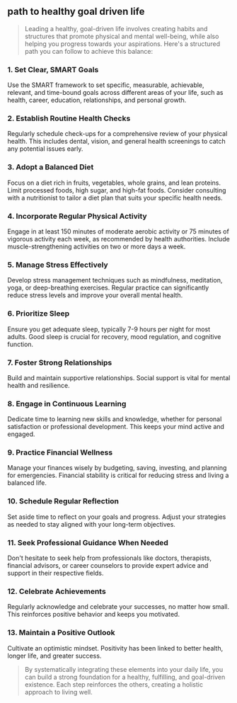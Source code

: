 ## path to healthy goal driven life
> Leading a healthy, goal-driven life involves creating habits and structures that promote physical and mental well-being, while also helping you progress towards your aspirations. Here's a structured path you can follow to achieve this balance:

### 1. Set Clear, SMART Goals
Use the SMART framework to set specific, measurable, achievable, relevant, and time-bound goals across different areas of your life, such as health, career, education, relationships, and personal growth.
### 2. Establish Routine Health Checks
Regularly schedule check-ups for a comprehensive review of your physical health. This includes dental, vision, and general health screenings to catch any potential issues early.
### 3. Adopt a Balanced Diet
Focus on a diet rich in fruits, vegetables, whole grains, and lean proteins. Limit processed foods, high sugar, and high-fat foods. Consider consulting with a nutritionist to tailor a diet plan that suits your specific health needs.
### 4. Incorporate Regular Physical Activity
Engage in at least 150 minutes of moderate aerobic activity or 75 minutes of vigorous activity each week, as recommended by health authorities. Include muscle-strengthening activities on two or more days a week.
### 5. Manage Stress Effectively
Develop stress management techniques such as mindfulness, meditation, yoga, or deep-breathing exercises. Regular practice can significantly reduce stress levels and improve your overall mental health.
### 6. Prioritize Sleep
Ensure you get adequate sleep, typically 7-9 hours per night for most adults. Good sleep is crucial for recovery, mood regulation, and cognitive function.
### 7. Foster Strong Relationships
Build and maintain supportive relationships. Social support is vital for mental health and resilience.
### 8. Engage in Continuous Learning
Dedicate time to learning new skills and knowledge, whether for personal satisfaction or professional development. This keeps your mind active and engaged.
### 9. Practice Financial Wellness
Manage your finances wisely by budgeting, saving, investing, and planning for emergencies. Financial stability is critical for reducing stress and living a balanced life.
### 10. Schedule Regular Reflection
Set aside time to reflect on your goals and progress. Adjust your strategies as needed to stay aligned with your long-term objectives.
### 11. Seek Professional Guidance When Needed
Don't hesitate to seek help from professionals like doctors, therapists, financial advisors, or career counselors to provide expert advice and support in their respective fields.
### 12. Celebrate Achievements
Regularly acknowledge and celebrate your successes, no matter how small. This reinforces positive behavior and keeps you motivated.
### 13. Maintain a Positive Outlook
Cultivate an optimistic mindset. Positivity has been linked to better health, longer life, and greater success.
> By systematically integrating these elements into your daily life, you can build a strong foundation for a healthy, fulfilling, and goal-driven existence. Each step reinforces the others, creating a holistic approach to living well.
